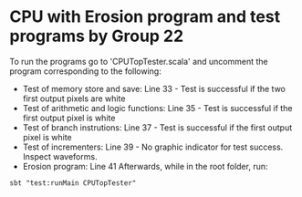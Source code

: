# CPU with Erosion program and test programs by Group 22
To run the programs go to 'CPUTopTester.scala' and uncomment the program corresponding to the following:
- Test of memory store and save: Line 33 - Test is successful if the two first output pixels are white
- Test of arithmetic and logic functions: Line 35 - Test is successful if the first output pixel is white
- Test of branch instrutions: Line 37 - Test is successful if the first output pixel is white
- Test of incrementers: Line 39 - No graphic indicator for test success. Inspect waveforms.
- Erosion program: Line 41
Afterwards, while in the root folder, run:
```
sbt "test:runMain CPUTopTester"
```